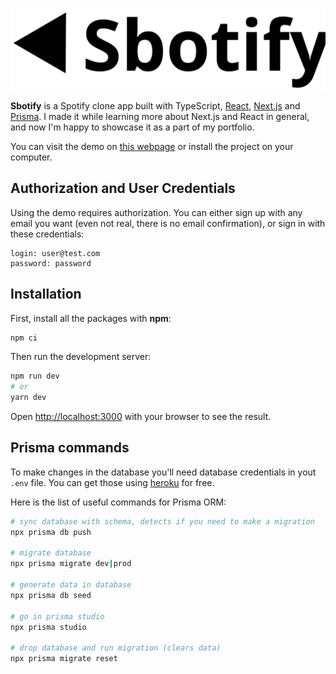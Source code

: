 ![Sbotify - Spotify clone](./public/logo.svg)

**Sbotify** is a Spotify clone app built with TypeScript, [React](https://github.com/facebook/react), [Next.js](https://nextjs.org/) and [Prisma](https://github.com/prisma/prisma). I made it while learning more about Next.js and React in general, and now I'm happy to showcase it as a part of my portfolio.

You can visit the demo on [this webpage](https://sbotify-clone.vercel.app/) or install the project on your computer.

## Authorization and User Credentials

Using the demo requires authorization. You can either sign up with any email you want (even not real, there is no email confirmation), or sign in with these credentials:

```
login: user@test.com
password: password
```

## Installation

First, install all the packages with **npm**:

```bash
npm ci
```

Then run the development server:

```bash
npm run dev
# or
yarn dev
```

Open [http://localhost:3000](http://localhost:3000) with your browser to see the result.

## Prisma commands

To make changes in the database you'll need database credentials in yout `.env` file. You can get those using [heroku](https://www.heroku.com/) for free.

Here is the list of useful commands for Prisma ORM:

```bash
# sync database with schema, detects if you need to make a migration
npx prisma db push

# migrate database 
npx prisma migrate dev|prod

# generate data in database
npx prisma db seed

# go in prisma studio
npx prisma studio

# drop database and run migration (clears data)
npx prisma migrate reset
```
